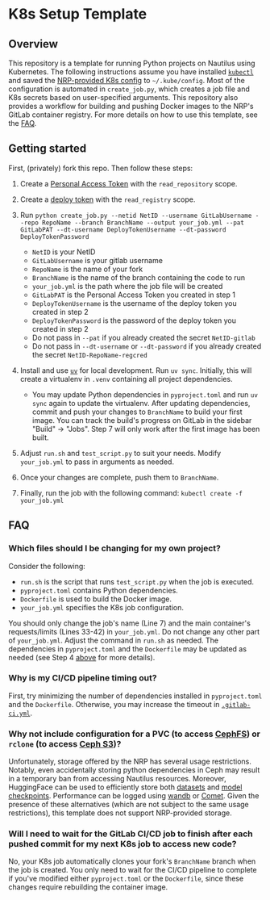 # K8s Setup Template


## Overview

This repository is a template for running Python projects on Nautilus using Kubernetes. The following instructions assume you have installed [`kubectl`](https://kubernetes.io/docs/tasks/tools/) and saved the [NRP-provided K8s config](https://portal.nrp-nautilus.io/authConfig) to `~/.kube/config`. Most of the configuration is automated in `create_job.py`, which creates a job file and K8s secrets based on user-specified arguments. This repository also provides a workflow for building and pushing Docker images to the NRP's GitLab container registry. For more details on how to use this template, see the [FAQ](#faq). 


## Getting started

First, (privately) fork this repo. Then follow these steps:

1. Create a [Personal Access Token](https://docs.gitlab.com/user/profile/personal_access_tokens/) with the `read_repository` scope.
2. Create a [deploy token](https://docs.gitlab.com/user/project/deploy_tokens/) with the `read_registry` scope.
3. Run `python create_job.py --netid NetID --username GitLabUsername --repo RepoName --branch BranchName --output your_job.yml --pat GitLabPAT --dt-username DeployTokenUsername --dt-password DeployTokenPassword`
    - `NetID` is your NetID
    - `GitLabUsername` is your gitlab username
    - `RepoName` is the name of your fork
    - `BranchName` is the name of the branch containing the code to run
    - `your_job.yml` is the path where the job file will be created
    - `GitLabPAT` is the Personal Access Token you created in step 1
    - `DeployTokenUsername` is the username of the deploy token you created in step 2
    - `DeployTokenPassword` is the password of the deploy token you created in step 2
    - Do not pass in `--pat` if you already created the secret `NetID-gitlab`
    - Do not pass in `--dt-username` or `--dt-password` if you already created the secret `NetID-RepoName-regcred`

4. Install and use [`uv`](https://docs.astral.sh/uv/getting-started/installation/) for local development. Run `uv sync`. Initially, this will create a virtualenv in `.venv` containing all project dependencies.
    - You may update Python dependencies in `pyproject.toml` and run `uv sync` again to update the virtualenv. After updating dependencies, commit and push your changes to `BranchName` to build your first image. You can track the build's progress on GitLab in the sidebar "Build" &rarr; "Jobs". Step 7 will only work after the first image has been built.
5. Adjust `run.sh` and `test_script.py` to suit your needs. Modify `your_job.yml` to pass in arguments as needed.
6. Once your changes are complete, push them to `BranchName`.
7. Finally, run the job with the following command: `kubectl create -f your_job.yml`


## FAQ


### Which files should I be changing for my own project?

Consider the following:
- `run.sh` is the script that runs `test_script.py` when the job is executed.
- `pyproject.toml` contains Python dependencies.
- `Dockerfile` is used to build the Docker image.
- `your_job.yml` specifies the K8s job configuration.

You should only change the job's name (Line 7) and the main container's requests/limits (Lines 33-42) in `your_job.yml`. Do not change any other part of `your_job.yml`. Adjust the command in `run.sh` as needed. The dependencies in `pyproject.toml` and the `Dockerfile` may be updated as needed (see Step 4 [above](#getting-started) for more details).


### Why is my CI/CD pipeline timing out?

First, try minimizing the number of dependencies installed in `pyproject.toml` and the `Dockerfile`. Otherwise, you may increase the timeout in [`.gitlab-ci.yml`](https://gitlab.nrp-nautilus.io/varuniyer/k8s-setup-template/-/blob/main/.gitlab-ci.yml?ref_type=heads#L7).


### Why not include configuration for a PVC (to access [CephFS](https://nrp.ai/documentation/userdocs/storage/ceph/)) or `rclone` (to access [Ceph S3](https://nrp.ai/documentation/userdocs/storage/ceph-s3/))?

Unfortunately, storage offered by the NRP has several usage restrictions. Notably, even accidentally storing python dependencies in Ceph may result in a temporary ban from accessing Nautilus resources. Moreover, HuggingFace can be used to efficiently store both [datasets](https://huggingface.co/docs/datasets/en/create_dataset) and [model checkpoints](https://huggingface.co/docs/huggingface_hub/en/guides/upload). Performance can be logged using [wandb](https://docs.wandb.ai/) or [Comet](https://www.comet.com/docs/). Given the presence of these alternatives (which are not subject to the same usage restrictions), this template does not support NRP-provided storage.


### Will I need to wait for the GitLab CI/CD job to finish after each pushed commit for my next K8s job to access new code?

No, your K8s job automatically clones your fork's `BranchName` branch when the job is created. You only need to wait for the CI/CD pipeline to complete if you've modified either `pyproject.toml` or the `Dockerfile`, since these changes require rebuilding the container image.

